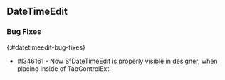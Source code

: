 ## DateTimeEdit

### Bug Fixes
{:#datetimeedit-bug-fixes}

* \#I346161 - Now SfDateTimeEdit is properly visible in designer, when placing inside of TabControlExt.